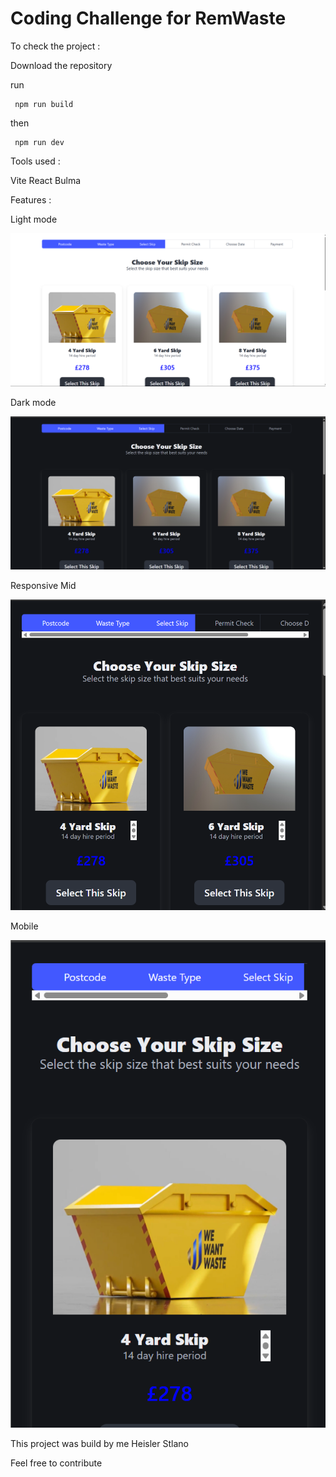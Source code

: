 
# Coding Challenge for RemWaste

To check the project :

Download the repository

run 

```http
 npm run build 
```

then 


```http
 npm run dev
```


Tools used :

Vite
React
Bulma 


Features :

Light mode 

![](public/light.png)

Dark mode 

![](public/dark.png)

Responsive Mid

![](public/midpage.png)

Mobile 

![](public/mobile.png)

This project was build by me Heisler Stlano

Feel free to contribute
    
